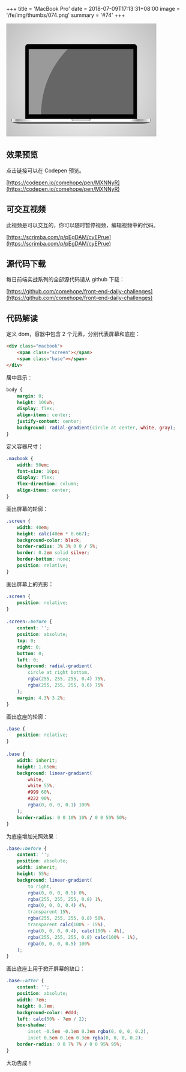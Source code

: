 +++
title = 'MacBook Pro'
date = 2018-07-09T17:13:31+08:00
image = '/fe/img/thumbs/074.png'
summary = '#74'
+++

![](./work.png)

## 效果预览

点击链接可以在 Codepen 预览。

[https://codepen.io/comehope/pen/MXNNyR](https://codepen.io/comehope/pen/MXNNyR)

## 可交互视频

此视频是可以交互的，你可以随时暂停视频，编辑视频中的代码。

[https://scrimba.com/p/pEgDAM/cyEPrue](https://scrimba.com/p/pEgDAM/cyEPrue)

## 源代码下载

每日前端实战系列的全部源代码请从 github 下载：

[https://github.com/comehope/front-end-daily-challenges](https://github.com/comehope/front-end-daily-challenges)

## 代码解读

定义 dom，容器中包含 2 个元素，分别代表屏幕和底座：
```html
<div class="macbook">
    <span class="screen"></span>
    <span class="base"></span>
</div>
```

居中显示：
```css
body {
    margin: 0;
    height: 100vh;
    display: flex;
    align-items: center;
    justify-content: center;
    background: radial-gradient(circle at center, white, gray);
}
```

定义容器尺寸：
```css
.macbook {
    width: 50em;
    font-size: 10px;
    display: flex;
    flex-direction: column;
    align-items: center;
}
```

画出屏幕的轮廓：
```css
.screen {
    width: 40em;
    height: calc(40em * 0.667);
    background-color: black;
    border-radius: 3% 3% 0 0 / 5%;
    border: 0.2em solid silver;
    border-bottom: none;
    position: relative;
}
```

画出屏幕上的光影：
```css
.screen {
    position: relative;
}

.screen::before {
    content: '';
    position: absolute;
    top: 0;
    right: 0;
    bottom: 0;
    left: 0;
    background: radial-gradient(
        circle at right bottom,
        rgba(255, 255, 255, 0.4) 75%,
        rgba(255, 255, 255, 0.6) 75%
    );
    margin: 4.3% 3.2%;
}
```

画出底座的轮廓：
```css
.base {
    position: relative;
}

.base {
    width: inherit;
    height: 1.65em;
    background: linear-gradient(
        white,
        white 55%,
        #999 60%,
        #222 90%,
        rgba(0, 0, 0, 0.1) 100%
    );
    border-radius: 0 0 10% 10% / 0 0 50% 50%;
}
```

为底座增加光照效果：
```css
.base::before {
    content: '';
    position: absolute;
    width: inherit;
    height: 55%;
    background: linear-gradient(
        to right,
        rgba(0, 0, 0, 0.5) 0%,
        rgba(255, 255, 255, 0.8) 1%,
        rgba(0, 0, 0, 0.4) 4%,
        transparent 15%,
        rgba(255, 255, 255, 0.8) 50%,
        transparent calc(100% - 15%),
        rgba(0, 0, 0, 0.4), calc(100% - 4%),
        rgba(255, 255, 255, 0.8) calc(100% - 1%),
        rgba(0, 0, 0, 0.5) 100%
    );
}
```

画出底座上用于掀开屏幕的缺口：
```css
.base::after {
    content: '';
    position: absolute;
    width: 7em;
    height: 0.7em;
    background-color: #ddd;
    left: calc(50% - 7em / 2);
    box-shadow: 
        inset -0.5em -0.1em 0.3em rgba(0, 0, 0, 0.2),
        inset 0.5em 0.1em 0.3em rgba(0, 0, 0, 0.2);
    border-radius: 0 0 7% 7% / 0 0 95% 95%;
}
```

大功告成！
